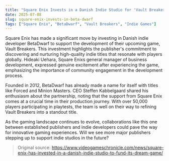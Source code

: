 ```yaml
---
title: "Square Enix Invests in a Danish Indie Studio for 'Vault Breakers'"
date: 2025-07-08
slug: square-enix-invests-in-beta-dwarf
Tags: ["Square Enix", "BetaDwarf", "Vault Breakers", "Indie Games"]
---
```

Square Enix has made a significant move by investing in Danish indie developer BetaDwarf to support the development of their upcoming game, Vault Breakers. This investment highlights the publisher's commitment to discovering and nurturing high-quality indie titles that resonate with players globally. Hideaki Uehara, Square Enixs general manager of business development, expressed genuine excitement after experiencing the game, emphasizing the importance of community engagement in the development process.

Founded in 2012, BetaDwarf has already made a name for itself with titles like Forced and Minion Masters. CEO Steffen Kabbelgaard shared his enthusiasm about the partnership, noting that the support from Square Enix comes at a crucial time in their production journey. With over 50,000 players participating in playtests, the team is well on their way to refining Vault Breakers into a standout title.

As the gaming landscape continues to evolve, collaborations like this one between established publishers and indie developers could pave the way for innovative gaming experiences. Will we see more major publishers stepping up to support indie studios in the future?
> Original source: https://www.videogameschronicle.com/news/square-enix-has-invested-in-a-danish-indie-studio-to-fund-its-dream-game/